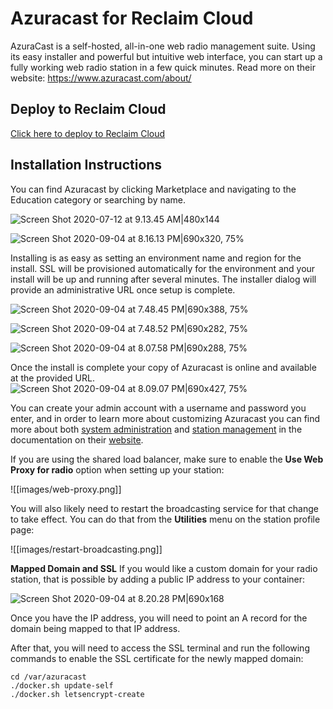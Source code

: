 # Azuracast for Reclaim Cloud
AzuraCast is a self-hosted, all-in-one web radio management suite. Using its easy installer and powerful but intuitive web interface, you can start up a fully working web radio station in a few quick minutes. Read more on their website: https://www.azuracast.com/about/

## Deploy to Reclaim Cloud
[Click here to deploy to Reclaim Cloud](https://app.my.reclaim.cloud/?app=azuracast)

## Installation Instructions
You can find Azuracast by clicking Marketplace and navigating to the Education category or searching by name.

![Screen Shot 2020-07-12 at 9.13.45 AM|480x144](https://community.reclaimhosting.com/uploads/default/original/2X/5/563d14d24d6dae4e3797f8895cdb80fa958a6474.png) 

![Screen Shot 2020-09-04 at 8.16.13 PM|690x320, 75%](https://community.reclaimhosting.com/uploads/default/optimized/2X/3/3ecc9be22c4bc2775368b5e8ae551aaaf3d960c5_2_517x240.png) 

Installing is as easy as setting an environment name and region for the install. SSL will be provisioned automatically for the environment and your install will be up and running after several minutes. The installer dialog will provide an administrative URL once setup is complete.

![Screen Shot 2020-09-04 at 7.48.45 PM|690x388, 75%](https://community.reclaimhosting.com/uploads/default/optimized/2X/c/c66e2b9bbee1aaa46ba225d6508e78aca3d030e3_2_517x291.jpeg) 

![Screen Shot 2020-09-04 at 7.48.52 PM|690x282, 75%](https://community.reclaimhosting.com/uploads/default/optimized/2X/1/1b247ff52393dfa46b39bf792d0c2f98708ed805_2_517x211.png) 

![Screen Shot 2020-09-04 at 8.07.58 PM|690x288, 75%](https://community.reclaimhosting.com/uploads/default/optimized/2X/e/e40323d5381b6cb60749c9a8e5b93f307c633335_2_517x216.png) 

Once the install is complete your copy of Azuracast is online and available at the provided URL.
![Screen Shot 2020-09-04 at 8.09.07 PM|690x427, 75%](https://community.reclaimhosting.com/uploads/default/optimized/2X/9/969ca71a34895f5eb21425b98f38e7b308ad1ffa_2_517x320.jpeg) 

You can create your admin account with a username and password you enter, and in order to learn more about customizing Azuracast you can find more about both [system administration](https://www.azuracast.com/administration/) and [station management](https://www.azuracast.com/station-management/) in the documentation on their [website](https://www.azuracast.com/).

If you are using the shared load balancer, make sure to enable the **Use Web Proxy for radio** option when setting up your station:

![[images/web-proxy.png]]

You will also likely need to restart the broadcasting service for that change to take effect. You can do that from the **Utilities** menu on the station profile page:

![[images/restart-broadcasting.png]]


**Mapped Domain and SSL**
If you would like a custom domain for your radio station, that is possible by adding a public IP address to your container:

![Screen Shot 2020-09-04 at 8.20.28 PM|690x168](https://community.reclaimhosting.com/uploads/default/optimized/2X/a/a4a0a837db4773f1f73812991ffe710e5a7b2df7_2_690x168.png) 

Once you have the IP address, you will need to point an A record for the domain being mapped to that IP address.

After that, you will need to access the SSL terminal and run the following commands to enable the SSL certificate for the newly mapped domain:
```
cd /var/azuracast
./docker.sh update-self
./docker.sh letsencrypt-create
```
